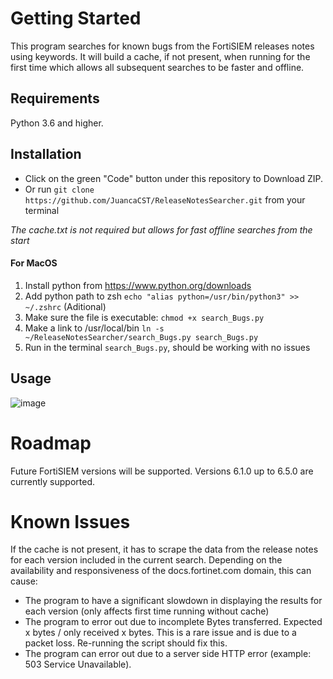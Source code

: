 # Getting Started
This program searches for known bugs from the FortiSIEM releases notes using keywords. It will build a cache, if not present, when running for the first time which allows all subsequent searches to be faster and offline.

## Requirements
Python 3.6 and higher.

## Installation
- Click on the green "Code" button under this repository to Download ZIP. 
- Or run `git clone https://github.com/JuancaCST/ReleaseNotesSearcher.git` from your terminal

*The cache.txt is not required but allows for fast offline searches from the start*

#### For MacOS
1. Install python from https://www.python.org/downloads
2. Add python path to zsh `echo "alias python=/usr/bin/python3" >> ~/.zshrc` (Aditional)
3. Make sure the file is executable: `chmod +x search_Bugs.py`
4. Make a link to /usr/local/bin `ln -s ~/ReleaseNotesSearcher/search_Bugs.py search_Bugs.py`
5. Run in the terminal `search_Bugs.py`, should be working with no issues

## Usage
![image](https://user-images.githubusercontent.com/65786940/169099579-1168737c-72fc-43fa-b4a7-4f9743f772d7.png)

# Roadmap
Future FortiSIEM versions will be supported. Versions 6.1.0 up to 6.5.0 are currently supported.

# Known Issues
If the cache is not present, it has to scrape the data from the release notes for each version included in the current search. Depending on the availability and responsiveness of the docs.fortinet.com domain, this can cause:
* The program to have a significant slowdown in displaying the results for each version (only affects first time running without cache)
* The program to error out due to incomplete Bytes transferred. Expected x bytes / only received x bytes. This is a rare issue and is due to a packet loss. Re-running the script should fix this.
* The program can error out due to a server side HTTP error (example: 503 Service Unavailable).
